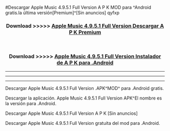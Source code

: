 #Descargar Apple Music 4.9.5.1 Full Version  A P K MOD para ^Android gratis.la última versión[Premium]^[Sin anuncios] qyfxp



<div align="center">
<h3>Download >>>>> <a href="https://es-web.web.app/?es= Apple Music 4.9.5.1 Full Version ">Apple Music 4.9.5.1 Full Version  Descargar A P K Premium</a></h3><br>

<h3>Download >>>>> <a href="https://es-web.web.app/?es= Apple Music 4.9.5.1 Full Version ">Apple Music 4.9.5.1 Full Version  Instalador de A P K para .Android</a></h3>
</div>


----------------------------------------------------------

----------------------------------------------------------

----------------------------------------------------------

Descargar Apple Music 4.9.5.1 Full Version  .APK^MOD^ para .Android gratis.

Descargar la aplicación. Apple Music 4.9.5.1 Full Version  APK^El nombre es la versión para .Android.

Descargar Apple Music 4.9.5.1 Full Version  A P K [Sin anuncios]

Descargar Apple Music 4.9.5.1 Full Version  gratuita del mod para .Android.